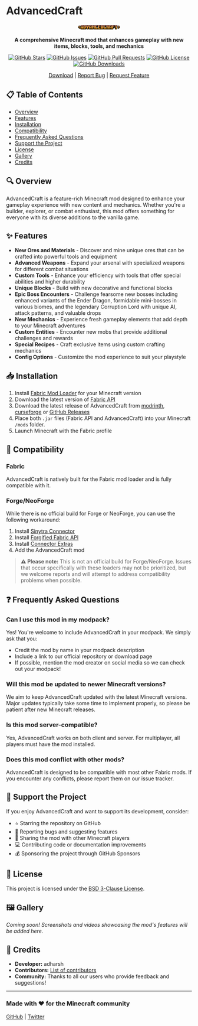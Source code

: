 # AdvancedCraft

<div align="center">

<img src="https://github.com/adharshgamingyt/AdvancedCraft/blob/master/.github/assets/big_logo.png" alt="AdvancedCraft Logo" style="width: 120px; height: auto;">

**A comprehensive Minecraft mod that enhances gameplay with new items, blocks, tools, and mechanics**

[![GitHub Stars](https://img.shields.io/github/stars/adharshgamingyt/AdvancedCraft?style=social)](https://github.com/adharshgamingyt/AdvancedCraft/stargazers)
[![GitHub Issues](https://img.shields.io/github/issues/adharshgamingyt/AdvancedCraft)](https://github.com/adharshgamingyt/AdvancedCraft/issues)
[![GitHub Pull Requests](https://img.shields.io/github/issues-pr/adharshgamingyt/AdvancedCraft)](https://github.com/adharshgamingyt/AdvancedCraft/pulls)
[![GitHub License](https://img.shields.io/github/license/adharshgamingyt/AdvancedCraft)](LICENSE)
[![GitHub Downloads](https://img.shields.io/github/downloads/adharshgamingyt/AdvancedCraft/total)](https://github.com/adharshgamingyt/AdvancedCraft/releases)

[Download](https://github.com/adharshgamingyt/AdvancedCraft/releases)  | [Report Bug](https://github.com/adharshgamingyt/AdvancedCraft/issues) | [Request Feature](https://github.com/adharshgamingyt/AdvancedCraft/issues)
</div>

## 📋 Table of Contents

- [Overview](#-overview)
- [Features](#-features)
- [Installation](#-installation)
- [Compatibility](#-compatibility)
- [Frequently Asked Questions](#-frequently-asked-questions)
- [Support the Project](#-support-the-project)
- [License](#-license)
- [Gallery](#-gallery)
- [Credits](#-credits)

## 🔍 Overview

AdvancedCraft is a feature-rich Minecraft mod designed to enhance your gameplay experience with new content and mechanics. Whether you're a builder, explorer, or combat enthusiast, this mod offers something for everyone with its diverse additions to the vanilla game.

## ✨ Features

- **New Ores and Materials** - Discover and mine unique ores that can be crafted into powerful tools and equipment
- **Advanced Weapons** - Expand your arsenal with specialized weapons for different combat situations
- **Custom Tools** - Enhance your efficiency with tools that offer special abilities and higher durability
- **Unique Blocks** - Build with new decorative and functional blocks
- **Epic Boss Encounters** - Challenge fearsome new bosses including enhanced variants of the Ender Dragon, formidable mini-bosses in various biomes, and the legendary Corruption Lord with unique AI, attack patterns, and valuable drops
- **New Mechanics** - Experience fresh gameplay elements that add depth to your Minecraft adventures
- **Custom Entities** - Encounter new mobs that provide additional challenges and rewards
- **Special Recipes** - Craft exclusive items using custom crafting mechanics
- **Config Options** - Customize the mod experience to suit your playstyle

## 📥 Installation

1. Install [Fabric Mod Loader](https://fabricmc.net/use/) for your Minecraft version
2. Download the latest version of [Fabric API](https://www.curseforge.com/minecraft/mc-mods/fabric-api)
3. Download the latest release of AdvancedCraft from [modrinth](https://modrinth.com/project/advanced-craft), [curseforge](https://www.curseforge.com/minecraft/mc-mods/advanced-craft) or [GitHub Releases](https://github.com/adharshgamingyt/AdvancedCraft/releases)
4. Place both `.jar` files (Fabric API and AdvancedCraft) into your Minecraft `/mods` folder.
5. Launch Minecraft with the Fabric profile

## 🔄 Compatibility

### Fabric
AdvancedCraft is natively built for the Fabric mod loader and is fully compatible with it.

### Forge/NeoForge
While there is no official build for Forge or NeoForge, you can use the following workaround:

1. Install [Sinytra Connector](https://modrinth.com/mod/connector)
2. Install [Forgified Fabric API](https://modrinth.com/mod/forgified-fabric-api)
3. Install [Connector Extras](https://modrinth.com/mod/connector-extras)
4. Add the AdvancedCraft mod

>**⚠️ Please note:** This is not an official build for Forge/NeoForge. Issues that occur specifically with these loaders may not be prioritized, but we welcome reports and will attempt to address compatibility problems when possible.

## ❓ Frequently Asked Questions

### Can I use this mod in my modpack?
Yes! You're welcome to include AdvancedCraft in your modpack. We simply ask that you:
- Credit the mod by name in your modpack description
- Include a link to our official repository or download page
- If possible, mention the mod creator on social media so we can check out your modpack!

### Will this mod be updated to newer Minecraft versions?
We aim to keep AdvancedCraft updated with the latest Minecraft versions. Major updates typically take some time to implement properly, so please be patient after new Minecraft releases.

### Is this mod server-compatible?
Yes, AdvancedCraft works on both client and server. For multiplayer, all players must have the mod installed.

### Does this mod conflict with other mods?
AdvancedCraft is designed to be compatible with most other Fabric mods. If you encounter any conflicts, please report them on our issue tracker.

## 💖 Support the Project

If you enjoy AdvancedCraft and want to support its development, consider:

- ⭐ Starring the repository on GitHub
- 🐛 Reporting bugs and suggesting features
- 🔄 Sharing the mod with other Minecraft players
- 💻 Contributing code or documentation improvements
- 💰 Sponsoring the project through GitHub Sponsors

## 📜 License

This project is licensed under the [BSD 3-Clause License](LICENSE).

## 🖼️ Gallery

*Coming soon! Screenshots and videos showcasing the mod's features will be added here.*

## 👏 Credits

- **Developer:** adharsh
- **Contributors:** [List of contributors](https://github.com/adharshgamingyt/AdvancedCraft/graphs/contributors)
- **Community:** Thanks to all our users who provide feedback and suggestions!

---



### Made with ❤️ for the Minecraft community

[GitHub](https://github.com/adharshgamingyt) | [Twitter](https://twitter.com/adharsh2010)

